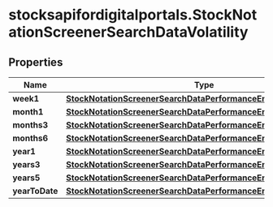 # stocksapifordigitalportals.StockNotationScreenerSearchDataVolatility

## Properties

Name | Type | Description | Notes
------------ | ------------- | ------------- | -------------
**week1** | [**StockNotationScreenerSearchDataPerformanceEndOfDayWeek1**](StockNotationScreenerSearchDataPerformanceEndOfDayWeek1.md) |  | [optional] 
**month1** | [**StockNotationScreenerSearchDataPerformanceEndOfDayMonth1**](StockNotationScreenerSearchDataPerformanceEndOfDayMonth1.md) |  | [optional] 
**months3** | [**StockNotationScreenerSearchDataPerformanceEndOfDayMonths3**](StockNotationScreenerSearchDataPerformanceEndOfDayMonths3.md) |  | [optional] 
**months6** | [**StockNotationScreenerSearchDataPerformanceEndOfDayMonths6**](StockNotationScreenerSearchDataPerformanceEndOfDayMonths6.md) |  | [optional] 
**year1** | [**StockNotationScreenerSearchDataPerformanceEndOfDayYear1**](StockNotationScreenerSearchDataPerformanceEndOfDayYear1.md) |  | [optional] 
**years3** | [**StockNotationScreenerSearchDataPerformanceEndOfDayYears3**](StockNotationScreenerSearchDataPerformanceEndOfDayYears3.md) |  | [optional] 
**years5** | [**StockNotationScreenerSearchDataPerformanceEndOfDayYears5**](StockNotationScreenerSearchDataPerformanceEndOfDayYears5.md) |  | [optional] 
**yearToDate** | [**StockNotationScreenerSearchDataPerformanceEndOfDayYearToDate**](StockNotationScreenerSearchDataPerformanceEndOfDayYearToDate.md) |  | [optional] 


